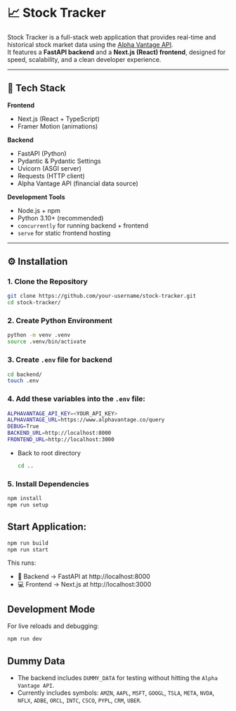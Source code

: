 # 📈 Stock Tracker

Stock Tracker is a full-stack web application that provides real-time and historical stock market data using the [Alpha Vantage API](https://www.alphavantage.co/).  
It features a **FastAPI backend** and a **Next.js (React) frontend**, designed for speed, scalability, and a clean developer experience.

---

## 🚀 Tech Stack

**Frontend**

- Next.js (React + TypeScript)
- Framer Motion (animations)

**Backend**

- FastAPI (Python)
- Pydantic & Pydantic Settings
- Uvicorn (ASGI server)
- Requests (HTTP client)
- Alpha Vantage API (financial data source)

**Development Tools**

- Node.js + npm
- Python 3.10+ (recommended)
- `concurrently` for running backend + frontend
- `serve` for static frontend hosting

---

## ⚙️ Installation

### 1. Clone the Repository

```bash
git clone https://github.com/your-username/stock-tracker.git
cd stock-tracker/
```

### 2. Create Python Environment

```bash
python -m venv .venv
source .venv/bin/activate
```

### 3. Create `.env` file for backend

```bash
cd backend/
touch .env
```

### 4. Add these variables into the `.env` file:

```bash
ALPHAVANTAGE_API_KEY=<YOUR_API_KEY>
ALPHAVANTAGE_URL=https://www.alphavantage.co/query
DEBUG=True
BACKEND_URL=http://localhost:8000
FRONTEND_URL=http://localhost:3000
```

- Back to root directory

  ```bash
  cd ..
  ```

### 5. Install Dependencies

```bash
npm install
npm run setup
```

## Start Application:

```bash
npm run build
npm run start
```

This runs:

- 🧠 Backend → FastAPI at http://localhost:8000
- 💻 Frontend → Next.js at http://localhost:3000

## Development Mode

For live reloads and debugging:

```bash
npm run dev
```

## Dummy Data

- The backend includes `DUMMY_DATA` for testing without hitting the `Alpha Vantage API`.
- Currently includes symbols: `AMZN`, `AAPL`, `MSFT`, `GOOGL`, `TSLA`, `META`, `NVDA`, `NFLX`, `ADBE`, `ORCL`, `INTC`, `CSCO`, `PYPL`, `CRM`, `UBER`.
